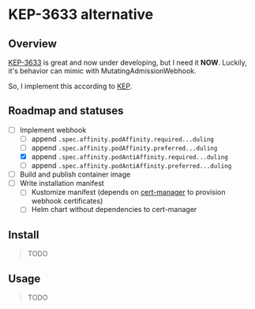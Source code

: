 # KEP-3633 alternative

## Overview

[KEP-3633][original-kep-latest] is great and now under developing, but I need it **NOW**.
Luckily, it's behavior can mimic with MutatingAdmissionWebhook.

[original-kep-latest]: https://github.com/kubernetes/enhancements/tree/master/keps/sig-scheduling/3633-matchlabelkeys-to-podaffinity

So, I implement this according to [KEP][original-kep-referencing].

[original-kep-referencing]: https://github.com/kubernetes/enhancements/tree/35befff0ad33187b2c93141d5fe1513a1b4a39a1/keps/sig-scheduling/3633-matchlabelkeys-to-podaffinity

## Roadmap and statuses

- [ ] Implement webhook
    - [ ] append `.spec.affinity.podAffinity.required...duling`
    - [ ] append `.spec.affinity.podAffinity.preferred...duling`
    - [X] append `.spec.affinity.podAntiAffinity.required...duling`
    - [ ] append `.spec.affinity.podAntiAffinity.preferred...duling`
- [ ] Build and publish container image
- [ ] Write installation manifest
    - [ ] Kustomize manifest (depends on [cert-manager](https://cert-manager.io) to provision webhook certificates)
    - [ ] Helm chart without dependencies to cert-manager

## Install

> TODO

## Usage

> TODO

